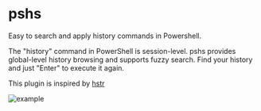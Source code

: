 # pshs
Easy to search and apply history commands in Powershell.

The "history" command in PowerShell is session-level. pshs provides global-level history browsing and supports fuzzy search. Find your history and just "Enter" to execute it again.

This plugin is inspired by [hstr](https://github.com/dvorka/hstr)

![example](https://github.com/WJHarry/pshs/blob/b28d75314f7cbc184ca6e573e9d6f1b489c201cf/example.gif)
